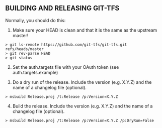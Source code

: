 BUILDING AND RELEASING GIT-TFS
------------------------------

Normally, you should do this:

1. Make sure your HEAD is clean and that it is the same as the upstream master!

```
> git ls-remote https://github.com/git-tfs/git-tfs.git refs/heads/master
> git rev-parse HEAD
> git status
```

2. Set the auth.targets file with your OAuth token (see auth.targets.example)

3. Do a dry run of the release. Include the version (e.g. X.Y.Z) and the name of a changelog file (optional).

```
> msbuild Release.proj /t:Release /p:Version=X.Y.Z
```

4. Build the release. Include the version (e.g. X.Y.Z) and the name of a changelog file (optional).

```
> msbuild Release.proj /t:Release /p:Version=X.Y.Z /p:DryRun=False
```
